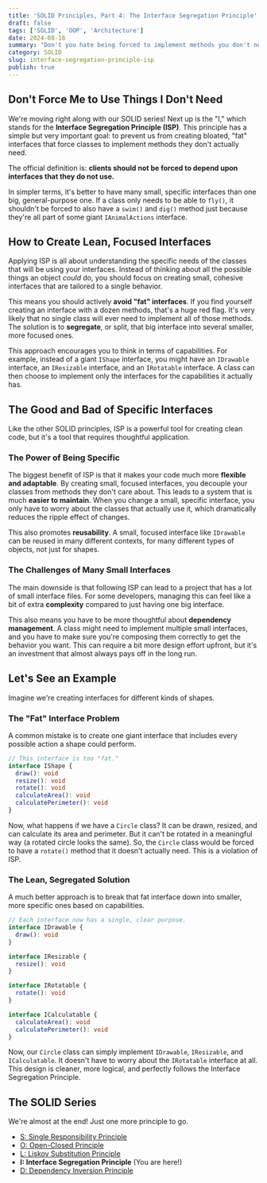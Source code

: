 ```yaml
---
title: 'SOLID Principles, Part 4: The Interface Segregation Principle'
draft: false
tags: ['SOLID', 'OOP', 'Architecture']
date: 2024-08-18
summary: "Don't you hate being forced to implement methods you don't need? The 'I' in SOLID is here to fix that. Let's learn how the Interface Segregation Principle helps us create lean, focused code."
category: SOLID
slug: interface-segregation-principle-isp
publish: true
---
```


## Don't Force Me to Use Things I Don't Need

We're moving right along with our SOLID series! Next up is the "I," which stands for the **Interface Segregation Principle (ISP)**. This principle has a simple but very important goal: to prevent us from creating bloated, "fat" interfaces that force classes to implement methods they don't actually need.

The official definition is: **clients should not be forced to depend upon interfaces that they do not use.**

In simpler terms, it's better to have many small, specific interfaces than one big, general-purpose one. If a class only needs to be able to `fly()`, it shouldn't be forced to also have a `swim()` and `dig()` method just because they're all part of some giant `IAnimalActions` interface.

## How to Create Lean, Focused Interfaces

Applying ISP is all about understanding the specific needs of the classes that will be using your interfaces. Instead of thinking about all the possible things an object _could_ do, you should focus on creating small, cohesive interfaces that are tailored to a single behavior.

This means you should actively **avoid "fat" interfaces**. If you find yourself creating an interface with a dozen methods, that's a huge red flag. It's very likely that no single class will ever need to implement all of those methods. The solution is to **segregate**, or split, that big interface into several smaller, more focused ones.

This approach encourages you to think in terms of capabilities. For example, instead of a giant `IShape` interface, you might have an `IDrawable` interface, an `IResizable` interface, and an `IRotatable` interface. A class can then choose to implement only the interfaces for the capabilities it actually has.

## The Good and Bad of Specific Interfaces

Like the other SOLID principles, ISP is a powerful tool for creating clean code, but it's a tool that requires thoughtful application.

### The Power of Being Specific

The biggest benefit of ISP is that it makes your code much more **flexible and adaptable**. By creating small, focused interfaces, you decouple your classes from methods they don't care about. This leads to a system that is much **easier to maintain**. When you change a small, specific interface, you only have to worry about the classes that actually use it, which dramatically reduces the ripple effect of changes.

This also promotes **reusability**. A small, focused interface like `IDrawable` can be reused in many different contexts, for many different types of objects, not just for shapes.

### The Challenges of Many Small Interfaces

The main downside is that following ISP can lead to a project that has a lot of small interface files. For some developers, managing this can feel like a bit of extra **complexity** compared to just having one big interface.

This also means you have to be more thoughtful about **dependency management**. A class might need to implement multiple small interfaces, and you have to make sure you're composing them correctly to get the behavior you want. This can require a bit more design effort upfront, but it's an investment that almost always pays off in the long run.

## Let's See an Example

Imagine we're creating interfaces for different kinds of shapes.

### The "Fat" Interface Problem

A common mistake is to create one giant interface that includes every possible action a shape could perform.

```typescript
// This interface is too "fat."
interface IShape {
  draw(): void
  resize(): void
  rotate(): void
  calculateArea(): void
  calculatePerimeter(): void
}
```

Now, what happens if we have a `Circle` class? It can be drawn, resized, and can calculate its area and perimeter. But it can't be rotated in a meaningful way (a rotated circle looks the same). So, the `Circle` class would be forced to have a `rotate()` method that it doesn't actually need. This is a violation of ISP.

### The Lean, Segregated Solution

A much better approach is to break that fat interface down into smaller, more specific ones based on capabilities.

```typescript
// Each interface now has a single, clear purpose.
interface IDrawable {
  draw(): void
}

interface IResizable {
  resize(): void
}

interface IRotatable {
  rotate(): void
}

interface ICalculatable {
  calculateArea(): void
  calculatePerimeter(): void
}
```

Now, our `Circle` class can simply implement `IDrawable`, `IResizable`, and `ICalculatable`. It doesn't have to worry about the `IRotatable` interface at all. This design is cleaner, more logical, and perfectly follows the Interface Segregation Principle.

## The SOLID Series

We're almost at the end! Just one more principle to go.

- [S: Single Responsibility Principle](/blog/single-responsibility-principle-srp)
- [O: Open-Closed Principle](/blog/open-closed-principle-ocp)
- [L: Liskov Substitution Principle](/blog/liskov-substitution-principle-lsp)
- **I: Interface Segregation Principle** (You are here!)
- [D: Dependency Inversion Principle](/blog/dependency-inversion-principle-dip)
